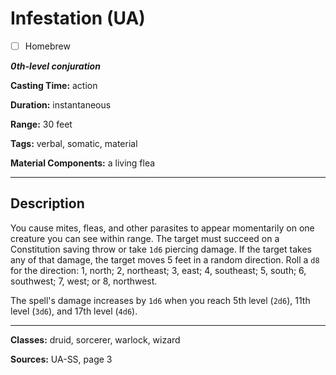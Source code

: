 # Infestation (UA)

- [ ] Homebrew

***0th-level conjuration***

**Casting Time:** action

**Duration:** instantaneous

**Range:** 30 feet

**Tags:** verbal, somatic, material

**Material Components:** a living flea

---

## Description
You cause mites, fleas, and other parasites to appear momentarily on one creature you can see within range.
The target must succeed on a Constitution saving throw or take `1d6` piercing damage.
If the target takes any of that damage, the target moves 5 feet in a random direction.
Roll a `d8` for the direction: 1, north; 2, northeast; 3, east; 4, southeast; 5, south; 6, southwest; 7, west; or 8, northwest.

The spell's damage increases by `1d6` when you reach 5th level (`2d6`), 11th level (`3d6`), and 17th level (`4d6`).

---

**Classes:** druid, sorcerer, warlock, wizard

**Sources:** UA-SS, page 3
